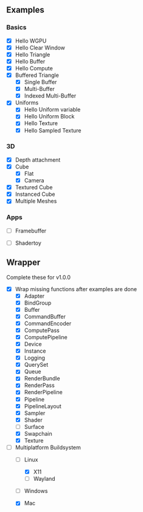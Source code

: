 ## Examples
### Basics
- [x] Hello WGPU
- [x] Hello Clear Window
- [x] Hello Triangle
- [x] Hello Buffer
- [x] Hello Compute
- [x] Buffered Triangle
  - [x] Single Buffer
  - [x] Multi-Buffer
  - [x] Indexed Multi-Buffer
- [x] Uniforms
  - [x] Hello Uniform variable
  - [x] Hello Uniform Block
  - [x] Hello Texture
  - [x] Hello Sampled Texture

### 3D
- [x] Depth attachment
- [x] Cube
  - [x] Flat
  - [x] Camera
- [x] Textured Cube
- [x] Instanced Cube
- [x] Multiple Meshes

### Apps
- [ ] Framebuffer
- [ ] Shadertoy


## Wrapper
Complete these for v1.0.0
- [x] Wrap missing functions after examples are done
  - [x] Adapter
  - [x] BindGroup
  - [x] Buffer
  - [x] CommandBuffer
  - [x] CommandEncoder
  - [x] ComputePass
  - [x] ComputePipeline
  - [x] Device
  - [x] Instance
  - [x] Logging
  - [x] QuerySet
  - [x] Queue
  - [x] RenderBundle
  - [x] RenderPass
  - [x] RenderPipeline
  - [x] Pipeline
  - [x] PipelineLayout
  - [x] Sampler
  - [x] Shader
  - [ ] Surface
  - [x] Swapchain
  - [x] Texture
- [ ] Multiplatform Buildsystem
  - [ ] Linux
    - [x] X11
    - [ ] Wayland
  - [ ] Windows
  - [x] Mac

